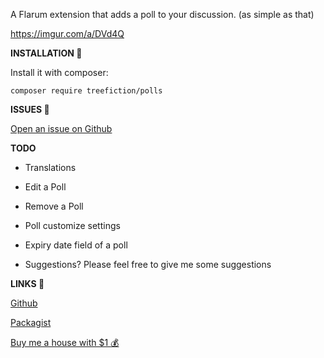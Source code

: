 A Flarum extension that adds a poll to your discussion. (as simple as that)

https://imgur.com/a/DVd4Q

**INSTALLATION :balloon:**

Install it with composer:

`composer require treefiction/polls`

**ISSUES :thinking:**

[Open an issue on Github](https://github.com/Shahiem/flarum-poll/issues)


**TODO**
- Translations
- Edit a Poll
- Remove a Poll
- Poll customize settings
- Expiry date field of a poll 

- Suggestions? Please feel free to give me some suggestions

**LINKS :link:**

[Github](https://github.com/Shahiem/flarum-poll)

[Packagist](https://packagist.org/packages/treefiction/polls)

[Buy me a house with $1 :moneybag:](https://paypal.me/shahiemseymor)




